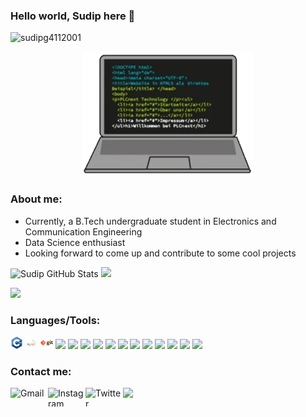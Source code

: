 ### Hello world, Sudip here 👋

<p align="left"> <img src="https://komarev.com/ghpvc/?username=sudipg4112001" alt="sudipg4112001" /> </p>
<p align="center"> <img src="https://raw.githubusercontent.com/sudipg4112001/sudipg4112001/master/200.webp"/> </p>

### About me:
- Currently, a B.Tech undergraduate student in Electronics and Communication Engineering
- Data Science enthusiast
- Looking forward to come up and contribute to some cool projects

![Sudip GitHub Stats](https://github-readme-stats.vercel.app/api?username=sudipg4112001&show_icons=true)
<img src="https://github-readme-streak-stats.herokuapp.com/?user=sudipg4112001"/>

<img src="https://activity-graph.herokuapp.com/graph?username=sudipg4112001&theme=#B22222" />

 ### Languages/Tools:
<code><img height="20" src="https://raw.githubusercontent.com/github/explore/80688e429a7d4ef2fca1e82350fe8e3517d3494d/topics/cpp/cpp.png"></code>
<code><img height="20" src="https://raw.githubusercontent.com/github/explore/80688e429a7d4ef2fca1e82350fe8e3517d3494d/topics/mysql/mysql.png"></code>
<code><img height="20" src="https://raw.githubusercontent.com/github/explore/80688e429a7d4ef2fca1e82350fe8e3517d3494d/topics/git/git.png"></code>
<code><img height="20" src="https://img.shields.io/badge/Python-3776AB?style=for-the-badge&logo=python&logoColor=white"></code>
<code><img height="20" src="https://img.shields.io/badge/HTML-239120?style=for-the-badge&logo=html5&logoColor=white"></code>
<code><img height="20" src="https://img.shields.io/badge/C-00599C?style=for-the-badge&logo=c&logoColor=white"></code>
<code><img height="20" src="https://img.shields.io/badge/Java-ED8B00?style=for-the-badge&logo=java&logoColor=white"></code>
<code><img height="20" src="https://img.shields.io/badge/MySQL-00000F?style=for-the-badge&logo=mysql&logoColor=white"></code>
<code><img height="20" src="https://img.shields.io/badge/Microsoft_Office-D83B01?style=for-the-badge&logo=microsoft-office&logoColor=white"></code>
<code><img height="20" src="https://img.shields.io/badge/Visual_Studio_Code-0078D4?style=for-the-badge&logo=visual%20studio%20code&logoColor=white"></code>
<code><img height="20" src="https://img.shields.io/badge/Windows-0078D6?style=for-the-badge&logo=windows&logoColor=white"></code>
<code><img height="20" src="https://img.shields.io/badge/Tensorflow-ff9000?style=for-the-badge&logo=tensorflow&logoColor=white"></code>
<code><img height="20" src="https://img.shields.io/badge/Keras-ff0000?style=for-the-badge&logo=keras&logoColor=white"></code>
<code><img height="20" src="https://img.shields.io/badge/OpenCV-80ff00?style=for-the-badge&logo=OpenCV&logoColor=white"></code>
<code><img height="20" src="https://img.shields.io/badge/XML-ff8800?style=for-the-badge&logo=XML&logoColor=white"></code>

### Contact me:
[<img src="https://img.shields.io/badge/linkedin-%230077B5.svg?&style=for-the-badge&logo=linkedin&logoColor=white" />](https://www.linkedin.com/in/sudip4_ghosh/)
<a target="_blank" href="mailto:sudipg4112001@gmail.com">
  <img align="left" alt="Gmail" height="30px" width="60px" src="https://img.shields.io/badge/Gmail-D14836?style=for-the-badge&logo=gmail&logoColor=white" />
</a>
<a target="_blank" href="https://www.instagram.com/sudipgh411/">
  <img align="left" alt="Instagram" height ="30px" width="60px" src="https://img.shields.io/badge/Instagram-E4405F?style=for-the-badge&logo=instagram&logoColor=white" />
</a>
<a target="_blank" href="https://https://twitter.com/SUDIPG411">
  <img align="left" alt="Twitter" height="30px" width="60px" src="https://img.shields.io/badge/Twitter-1DA1F2?style=for-the-badge&logo=twitter&logoColor=white" />
</a>



<!--
**sudipg4112001/sudipg4112001** is a ✨ _special_ ✨ repository because its `README.md` (this file) appears on your GitHub profile.

Here are some ideas to get you started:

- 🔭 I’m currently working on ...
- 🌱 I’m currently learning ...
- 👯 I’m looking to collaborate on ...
- 🤔 I’m looking for help with ...
- 💬 Ask me about ...
- 📫 How to reach me: ...
- 😄 Pronouns: ...
- ⚡ Fun fact: ...
-->
